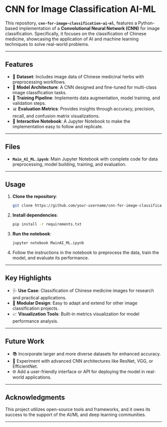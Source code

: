 # CNN for Image Classification AI-ML

This repository, **`cnn-for-image-classification-ai-ml`**, features a Python-based implementation of a **Convolutional Neural Network (CNN)** for image classification. Specifically, it focuses on the classification of Chinese medicine, showcasing the application of AI and machine learning techniques to solve real-world problems.

---

## Features
- 📂 **Dataset**: Includes image data of Chinese medicinal herbs with preprocessing workflows.
- 🧠 **Model Architecture**: A CNN designed and fine-tuned for multi-class image classification tasks.
- 🔧 **Training Pipeline**: Implements data augmentation, model training, and validation steps.
- 📊 **Evaluation Metrics**: Provides insights through accuracy, precision, recall, and confusion matrix visualizations.
- 📓 **Interactive Notebook**: A Jupyter Notebook to make the implementation easy to follow and replicate.

---

## Files
- **`Main_AI_ML.ipynb`**: Main Jupyter Notebook with complete code for data preprocessing, model building, training, and evaluation.
---

## Usage
1. **Clone the repository**:
   ```bash
   git clone https://github.com/your-username/cnn-for-image-classification-ai-ml.git
   ```
2. **Install dependencies**:
   ```bash
   pip install -r requirements.txt
   ```
3. **Run the notebook**:
   ```bash
   jupyter notebook MainAI_ML.ipynb
   ```
4. Follow the instructions in the notebook to preprocess the data, train the model, and evaluate its performance.

---

## Key Highlights
- 🩺 **Use Case**: Classification of Chinese medicine images for research and practical applications.
- 🔄 **Modular Design**: Easy to adapt and extend for other image classification projects.
- 📈 **Visualization Tools**: Built-in metrics visualization for model performance analysis.

---

## Future Work
- 📚 Incorporate larger and more diverse datasets for enhanced accuracy.
- 🔬 Experiment with advanced CNN architectures like ResNet, VGG, or EfficientNet.
- 🌐 Add a user-friendly interface or API for deploying the model in real-world applications.

---

## Acknowledgments
This project utilizes open-source tools and frameworks, and it owes its success to the support of the AI/ML and deep learning communities.

---
